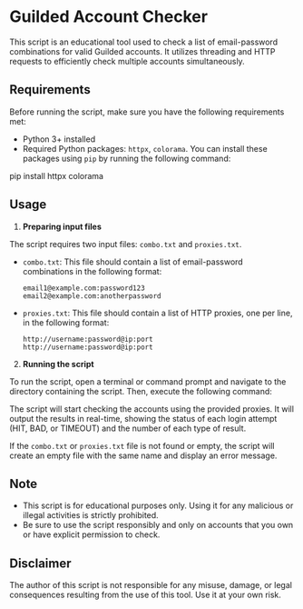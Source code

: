 # Guilded Account Checker

This script is an educational tool used to check a list of email-password combinations for valid Guilded accounts. It utilizes threading and HTTP requests to efficiently check multiple accounts simultaneously.

## Requirements

Before running the script, make sure you have the following requirements met:

- Python 3+ installed
- Required Python packages: `httpx`, `colorama`. You can install these packages using `pip` by running the following command:

pip install httpx colorama


## Usage

1. **Preparing input files**

 The script requires two input files: `combo.txt` and `proxies.txt`.

 - `combo.txt`: This file should contain a list of email-password combinations in the following format:

   ```
   email1@example.com:password123
   email2@example.com:anotherpassword
   ```

 - `proxies.txt`: This file should contain a list of HTTP proxies, one per line, in the following format:

   ```
   http://username:password@ip:port
   http://username:password@ip:port
   ```

2. **Running the script**

 To run the script, open a terminal or command prompt and navigate to the directory containing the script. Then, execute the following command:


The script will start checking the accounts using the provided proxies. It will output the results in real-time, showing the status of each login attempt (HIT, BAD, or TIMEOUT) and the number of each type of result.

If the `combo.txt` or `proxies.txt` file is not found or empty, the script will create an empty file with the same name and display an error message.

## Note

- This script is for educational purposes only. Using it for any malicious or illegal activities is strictly prohibited.
- Be sure to use the script responsibly and only on accounts that you own or have explicit permission to check.

## Disclaimer

The author of this script is not responsible for any misuse, damage, or legal consequences resulting from the use of this tool. Use it at your own risk.

